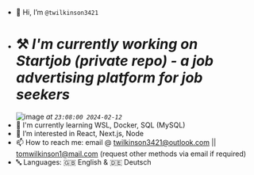 - 👋 Hi, I’m `@twilkinson3421`
- # ⚒️ ***I'm currently working on Startjob (private repo) - a job advertising platform for job seekers***
  ![image](https://github.com/twilkinson3421/twilkinson3421/assets/88404826/006c552a-8c8f-40cd-a2fa-9beaf85889b5)
  *at `23:08:00 2024-02-12`*
- 🏫 I'm currently learning WSL, Docker, SQL (MySQL)
- 👀 I’m interested in React, Next.js, Node
- 📫 How to reach me: email @ twilkinson3421@outlook.com || tomwilkinson1@mail.com (request other methods via email if required)
- 🔤 Languages: 🇬🇧 English & 🇩🇪 Deutsch
